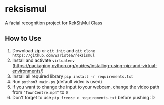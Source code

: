 # reksismul
A facial recognition project for RekSisMul Class

## How to Use
1. Download zip or `git init` and `git clone https://github.com/waristea/reksismul`
2. Install and activate `virtualenv` (https://packaging.python.org/guides/installing-using-pip-and-virtual-environments/)
3. Install all required library `pip install -r requirements.txt`
4. Run `python3 main.py` (default video is used)
5. If you want to change the input to your webcam, change the video path from `"TownCentre.mp4"` to `0`
6. Don't forget to use `pip freeze > requirements.txt` before pushing :D
